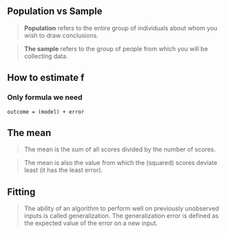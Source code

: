 ## Population vs Sample

>**Population** refers to the entire group of individuals about whom you wish to draw conclusions. 

>**The sample** refers to the group of people from which you will be collecting data.

## How to estimate f

### Only formula we need

`outcome = (model) + error`
## The mean

>The mean is the sum of all scores divided by the number of scores.

>The mean is also the value from which the (squared) scores deviate least (it has the least error).


## Fitting

>The ability of an algorithm to perform well on previously unobserved inputs is called generalization. The generalization error is defined as the expected value of the error on a new input.